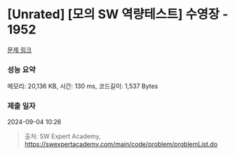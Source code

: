 # [Unrated] [모의 SW 역량테스트] 수영장 - 1952 

[문제 링크](https://swexpertacademy.com/main/code/problem/problemDetail.do?contestProbId=AV5PpFQaAQMDFAUq) 

### 성능 요약

메모리: 20,136 KB, 시간: 130 ms, 코드길이: 1,537 Bytes

### 제출 일자

2024-09-04 10:26



> 출처: SW Expert Academy, https://swexpertacademy.com/main/code/problem/problemList.do